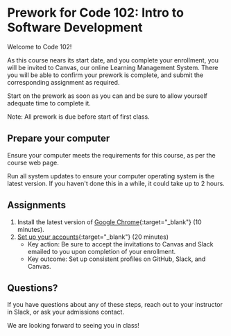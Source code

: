 # Prework for Code 102: Intro to Software Development

Welcome to Code 102! 

As this course nears its start date, and you complete your enrollment, you will be invited to Canvas, our online Learning Management System. There you will be able to confirm your prework is complete, and submit the corresponding assignment as required.

Start on the prework as soon as you can and be sure to allow yourself adequate time to complete it.

Note: All prework is due before start of first class.

## Prepare your computer

Ensure your computer meets the requirements for this course, as per the course web page. 

Run all system updates to ensure your computer operating system is the latest version. If you haven't done this in a while, it could take up to 2 hours. 

## Assignments

1. Install the latest version of [Google Chrome](https://www.google.com/chrome/){:target="_blank"} (10 minutes).
2. [Set up your accounts](https://codefellows.github.io/common_curriculum/prep_work/Setup_Your_Accounts){:target="_blank"} (20 minutes)
   - Key action: Be sure to accept the invitations to Canvas and Slack emailed to you upon completion of your enrollment.
   - Key outcome: Set up consistent profiles on GitHub, Slack, and Canvas.

## Questions?

If you have questions about any of these steps, reach out to your instructor in Slack, or ask your admissions contact.

We are looking forward to seeing you in class!
